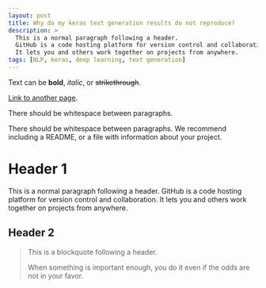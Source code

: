 ```yaml
---
layout: post
title: Why do my keras text generation results do not reproduce?
description: >
  This is a normal paragraph following a header.
  GitHub is a code hosting platform for version control and collaboration.
  It lets you and others work together on projects from anywhere.
tags: [NLP, keras, deep learning, text generation]
---
```


Text can be **bold**, _italic_, or ~~strikethrough~~.

[Link to another page](another-page).

There should be whitespace between paragraphs.

There should be whitespace between paragraphs. We recommend including a README, or a file with information about your project.

# Header 1

This is a normal paragraph following a header. GitHub is a code hosting platform for version control and collaboration. It lets you and others work together on projects from anywhere.

## Header 2

> This is a blockquote following a header.
>
> When something is important enough, you do it even if the odds are not in your favor.
